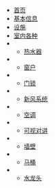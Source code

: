 * [首页](/)
* [基本信息](/baseinfo.md)
* [设施](/facilities.md)
* [室内各种](/rooms)
* * [热水器](/rooms/reshuiqi.md)
* * [窗户](/rooms/windows.md)
* * [门锁](/rooms/door.md)
* * [新风系统](/rooms/newwind.md)
* * [空调](/rooms/air.md)
* * [可视对讲](/rooms/monitor.md)
* * [墙壁](/rooms/wall.md)
* * [马桶](/rooms/toilet.md)
* * [水龙头](/rooms/tap.md)